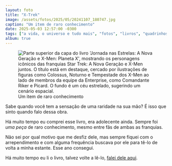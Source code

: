 ```yaml
---
layout: foto
title: "X-Trek"
image: /assets/fotos/2025/05/20241107_180747.jpg
caption: "Um item de raro conhecimento"
date: 2025-05-03 12:57:00 -0300
tags: ["a vida, o universo e tudo mais", "fotos", "livros", "quadrinhos", "séries e TV"]
album: true
---
```

<figure class="foto-post">
<img src="{{ site.baseurl }}/assets/fotos/2025/05/20241107_180747.jpg" alt="Parte superior da capa do livro 'Jornada nas Estrelas: A Nova Geração e X-Men: Planeta X', mostrando os personagens icônicos das franquias Star Trek: A Nova Geração e X-Men juntos. O título está em destaque, cercado por ilustrações de figuras como Colossus, Noturno e Tempestade dos X-Men ao lado de membros da equipe da Enterprise, como Comandante Riker e Picard. O fundo é um céu estrelado, sugerindo um cenário espacial." title="Planeta X, quando Picard encontra seu alter-ego telepata para salvar o mundo">
<figcaption>Um item de raro conhecimento</figcaption>
</figure>

Sabe quando você tem a sensação de uma raridade na sua mão? É isso que sinto quando falo dessa obra.  

Há muito tempo eu comprei esse livro, era adolecente ainda. Sempre foi *uma peça* de raro conhecimento, mesmo entre fãs de ambas as franquias.  

Não sei por qual motivo que me desfiz dele, mas sempre fiquei com o arrependimento e com alguma frequência buscava por ele para tê-lo de volta a minha estante. Esse ano consegui.

Há muito tempo eu li o livro, talvez volte a lê-lo, [falei dele aqui](https://www.historiasparaler.blog.br/2008/01/jornada-nas-estrelas-x-men-planeta-x.html?m=1).
